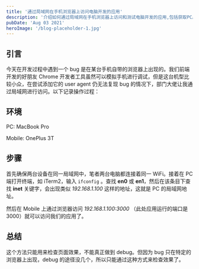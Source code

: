 ```yaml
---
title: '通过局域网在手机浏览器上访问电脑开发的应用'
description: '介绍如何通过局域网在手机浏览器上访问和测试电脑开发的应用,包括获取PC局域网地址和在移动设备上访问的步骤。'
pubDate: 'Aug 03 2021'
heroImage: '/blog-placeholder-1.jpg'
---
```


## 引言

今天在开发过程中遇到一个 bug 是在某台手机自带的浏览器上出现的。我们前端开发的好朋友 Chrome 开发者工具虽然可以模拟手机进行调试，但是这台机型比较小众，在尝试添加它的 user agent 仍无法复现 bug 的情况下，部门大佬让我通过局域网进行访问。以下记录操作过程：

## 环境

PC: MacBook Pro

Mobile: OnePlus 3T

## 步骤

首先确保两台设备在同一局域网中，笔者两台电脑都连接着同一 WiFi。接着在 PC 端打开终端，如 iTerm2，输入 `ifconfig` 。查找 **en0** 或 **en1**，然后在该条目下查找 **inet** 关键字，会出现类似 _192.168.1.100_ 这样的地址，这就是 PC 的局域网地址。

然后在 Mobile 上通过浏览器访问 _192.168.1.100:3000_ （此处应用运行的端口是 3000）就可以访问我们的应用了。

## 总结

这个方法只能用来检查页面效果，不能真正做到 debug。但因为 bug 只在特定的浏览器上出现，debug 的途径没几个，所以只能通过这种方式来检查效果了。
